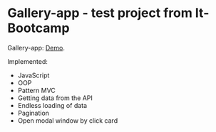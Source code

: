 # Gallery-app - test project from It-Bootcamp

Gallery-app: [Demo](https://dimalogin.github.io/Gallery-app/gallery).

Implemented:

- JavaScript
- OOP
- Pattern MVC
- Getting data from the API
- Endless loading of data
- Pagination
- Open modal window by click card